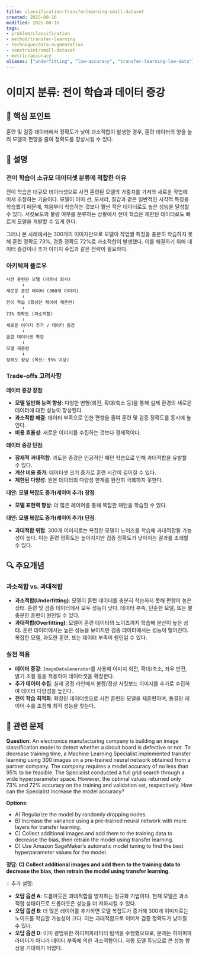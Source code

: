 ```yaml
---
title: classification-transferlearning-small-dataset
created: 2025-08-16
modified: 2025-08-16
tags:
- problem/classification
- method/transfer-learning
- technique/data-augmentation
- constraint/small-dataset
- metric/accuracy
aliases: ["underfitting", "low-accuracy", "transfer-learning-low-data"]
---
```


# 이미지 분류: 전이 학습과 데이터 증강

## 🎯 핵심 포인트

훈련 및 검증 데이터에서 정확도가 낮아 과소적합이 발생한 경우, 훈련 데이터의 양을 늘려 모델의 편향을 줄여 정확도를 향상시킬 수 있다.

## 📝 설명

### 전이 학습이 소규모 데이터셋 분류에 적합한 이유

전이 학습은 대규모 데이터셋으로 사전 훈련된 모델의 가중치를 가져와 새로운 작업에 미세 조정하는 기술이다. 모델이 이미 선, 모서리, 질감과 같은 일반적인 시각적 특징을 학습했기 때문에, 처음부터 학습하는 것보다 훨씬 적은 데이터로도 높은 성능을 달성할 수 있다. 서킷보드의 불량 여부를 분류하는 상황에서 전이 학습은 제한된 데이터로도 빠르게 모델을 개발할 수 있게 한다.

그러나 본 사례에서는 300개의 이미지만으로 모델이 작업별 특징을 충분히 학습하지 못해 훈련 정확도 73%, 검증 정확도 72%로 과소적합이 발생했다. 이를 해결하기 위해 데이터 증강이나 추가 이미지 수집과 같은 전략이 필요하다.

### 아키텍처 플로우

```
사전 훈련된 모델 (파트너 회사)
      ↓
새로운 훈련 데이터 (300개 이미지)
      ↓
전이 학습 (최상단 레이어 재훈련)
      ↓
73% 정확도 (과소적합)
      ↓
새로운 이미지 추가 / 데이터 증강
      ↓
훈련 데이터셋 확장
      ↓
모델 재훈련
      ↓
정확도 향상 (목표: 95% 이상)
```

### Trade-offs 고려사항

**데이터 증강 장점**:

- **모델 일반화 능력 향상**: 다양한 변형(회전, 확대/축소 등)을 통해 실제 환경의 새로운 데이터에 대한 성능이 향상된다.
- **과소적합 해결**: 데이터 부족으로 인한 편향을 줄여 훈련 및 검증 정확도를 동시에 높인다.
- **비용 효율성**: 새로운 이미지를 수집하는 것보다 경제적이다.

**데이터 증강 단점**:

- **잠재적 과대적합**: 과도한 증강은 인공적인 패턴 학습으로 인해 과대적합을 유발할 수 있다.
- **계산 비용 증가**: 데이터셋 크기 증가로 훈련 시간이 길어질 수 있다.
- **제한된 다양성**: 원본 데이터의 다양성 한계를 완전히 극복하지 못한다.

**대안: 모델 복잡도 증가(레이어 추가) 장점**:

- **모델 표현력 향상**: 더 많은 레이어를 통해 복잡한 패턴을 학습할 수 있다.

**대안: 모델 복잡도 증가(레이어 추가) 단점**:

- **과대적합 위험**: 300개 이미지로는 복잡한 모델이 노이즈를 학습해 과대적합될 가능성이 높다. 이는 훈련 정확도는 높아지지만 검증 정확도가 낮아지는 결과를 초래할 수 있다.

## 🔍 주요개념

### 과소적합 vs. 과대적합

- **과소적합(Underfitting)**: 모델이 훈련 데이터를 충분히 학습하지 못해 편향이 높은 상태. 훈련 및 검증 데이터에서 모두 성능이 낮다. 데이터 부족, 단순한 모델, 또는 불충분한 훈련이 원인일 수 있다.
- **과대적합(Overfitting)**: 모델이 훈련 데이터의 노이즈까지 학습해 분산이 높은 상태. 훈련 데이터에서는 높은 성능을 보이지만 검증 데이터에서는 성능이 떨어진다. 복잡한 모델, 과도한 훈련, 또는 데이터 부족이 원인일 수 있다.

### 실전 적용

- **데이터 증강**: `ImageDataGenerator`를 사용해 이미지 회전, 확대/축소, 좌우 반전, 밝기 조절 등을 적용하여 데이터셋을 확장한다.
- **추가 데이터 수집**: 실제 공정 라인에서 불량/정상 서킷보드 이미지를 추가로 수집하여 데이터 다양성을 높인다.
- **전이 학습 최적화**: 확장된 데이터셋으로 사전 훈련된 모델을 재훈련하며, 동결된 레이어 수를 조정해 최적 성능을 찾는다.

## 📝 관련 문제

**Question:** An electronics manufacturing company is building an image classification model to detect whether a circuit board is defective or not. To decrease training time, a Machine Learning Specialist implemented transfer learning using 300 images on a pre-trained neural network obtained from a partner company. The company requires a model accuracy of no less than 95% to be feasible. The Specialist conducted a full grid search through a wide hyperparameter space. However, the optimal values returned only 73% and 72% accuracy on the training and validation set, respectively. How can the Specialist increase the model accuracy?

**Options:**

- A) Regularize the model by randomly dropping nodes.
- B) Increase the variance using a pre-trained neural network with more layers for transfer learning.
- C) Collect additional images and add them to the training data to decrease the bias, then retrain the model using transfer learning.
- D) Use Amazon SageMaker’s automatic model tuning to find the best hyperparameter values for the model.

**정답: C) Collect additional images and add them to the training data to decrease the bias, then retrain the model using transfer learning.**

💡 추가 설명:

- **오답 옵션 A**: 드롭아웃은 과대적합을 방지하는 정규화 기법이다. 현재 모델은 과소적합 상태이므로 드롭아웃은 성능을 더 저하시킬 수 있다.
- **오답 옵션 B**: 더 많은 레이어를 추가하면 모델 복잡도가 증가해 300개 이미지로는 노이즈를 학습할 가능성이 크다. 이는 과대적합으로 이어져 검증 정확도가 낮아질 수 있다.
- **오답 옵션 D**: 이미 광범위한 하이퍼파라미터 탐색을 수행했으므로, 문제는 하이퍼파라미터가 아니라 데이터 부족에 의한 과소적합이다. 자동 모델 튜닝으로 큰 성능 향상을 기대하기 어렵다.